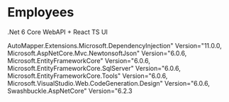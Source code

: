 # Employees

.Net 6 Core WebAPI + React TS UI


AutoMapper.Extensions.Microsoft.DependencyInjection" Version="11.0.0,
Microsoft.AspNetCore.Mvc.NewtonsoftJson" Version="6.0.6,
Microsoft.EntityFrameworkCore" Version="6.0.6,
Microsoft.EntityFrameworkCore.SqlServer" Version="6.0.6,
Microsoft.EntityFrameworkCore.Tools" Version="6.0.6,
Microsoft.VisualStudio.Web.CodeGeneration.Design" Version="6.0.6,
Swashbuckle.AspNetCore" Version="6.2.3

